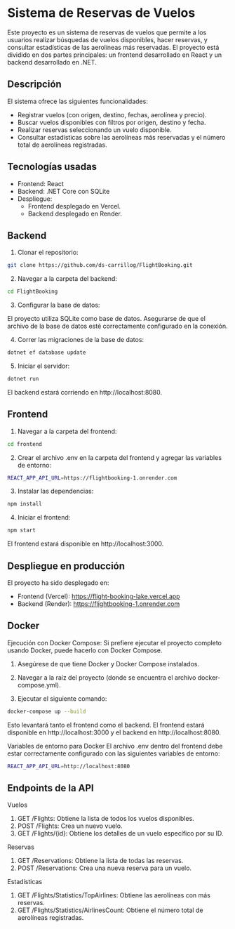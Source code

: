 # Sistema de Reservas de Vuelos

Este proyecto es un sistema de reservas de vuelos que permite a los usuarios realizar búsquedas de vuelos disponibles, hacer reservas, y consultar estadísticas de las aerolíneas más reservadas. El proyecto está dividido en dos partes principales: un frontend desarrollado en React y un backend desarrollado en .NET.

## Descripción

El sistema ofrece las siguientes funcionalidades:
- Registrar vuelos (con origen, destino, fechas, aerolínea y precio).
- Buscar vuelos disponibles con filtros por origen, destino y fecha.
- Realizar reservas seleccionando un vuelo disponible.
- Consultar estadísticas sobre las aerolíneas más reservadas y el número total de aerolíneas registradas.

## Tecnologías usadas
- Frontend: React
- Backend: .NET Core con SQLite
- Despliegue:
  - Frontend desplegado en Vercel.
  - Backend desplegado en Render.

## Backend
1. Clonar el repositorio:

```bash
git clone https://github.com/ds-carrillog/FlightBooking.git
```

2. Navegar a la carpeta del backend:

```bash
cd FlightBooking
```
3. Configurar la base de datos:

El proyecto utiliza SQLite como base de datos. Asegurarse de que el archivo de la base de datos esté correctamente configurado en la conexión.

4. Correr las migraciones de la base de datos:
```bash
dotnet ef database update
```

5. Iniciar el servidor:
```bash
dotnet run
```
El backend estará corriendo en http://localhost:8080.

## Frontend

1. Navegar a la carpeta del frontend:
```bash
cd frontend
```

2. Crear el archivo .env en la carpeta del frontend y agregar las variables de entorno:
```bash
REACT_APP_API_URL=https://flightbooking-1.onrender.com
```

3. Instalar las dependencias:
```bash
npm install
```

4. Iniciar el frontend:
```bash
npm start
```

El frontend estará disponible en http://localhost:3000.

## Despliegue en producción
El proyecto ha sido desplegado en:
- Frontend (Vercel): https://flight-booking-lake.vercel.app
- Backend (Render): https://flightbooking-1.onrender.com

## Docker

Ejecución con Docker Compose:
Si prefiere ejecutar el proyecto completo usando Docker, puede hacerlo con Docker Compose.

1. Asegúrese de que tiene Docker y Docker Compose instalados.

2. Navegar a la raíz del proyecto (donde se encuentra el archivo docker-compose.yml).

3. Ejecutar el siguiente comando:
```bash
docker-compose up --build
```

Esto levantará tanto el frontend como el backend. El frontend estará disponible en http://localhost:3000 y el backend en http://localhost:8080.

Variables de entorno para Docker
El archivo .env dentro del frontend debe estar correctamente configurado con las siguientes variables de entorno:
```bash
REACT_APP_API_URL=http://localhost:8080
```

## Endpoints de la API

Vuelos
1. GET /Flights: Obtiene la lista de todos los vuelos disponibles.
2. POST /Flights: Crea un nuevo vuelo.
3. GET /Flights/{id}: Obtiene los detalles de un vuelo específico por su ID.

Reservas
1. GET /Reservations: Obtiene la lista de todas las reservas.
2. POST /Reservations: Crea una nueva reserva para un vuelo.

Estadísticas
1. GET /Flights/Statistics/TopAirlines: Obtiene las aerolíneas con más reservas.
2. GET /Flights/Statistics/AirlinesCount: Obtiene el número total de aerolíneas registradas.
